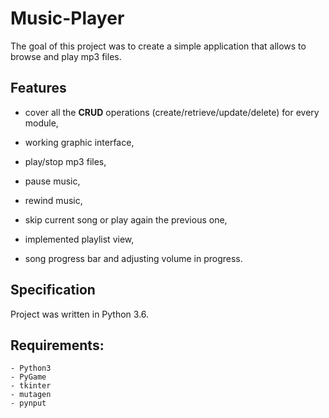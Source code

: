 # Music-Player
The goal of this project was to create a simple application that allows to browse and play mp3 files.

## Features
- cover all the **CRUD** operations (create/retrieve/update/delete) for every module,

- working graphic interface,
- play/stop mp3 files,
- pause music,
- rewind music,
- skip current song or play again the previous one,
- implemented playlist view,
- song progress bar and adjusting volume in progress.

## Specification
Project was written in Python 3.6.

## Requirements:
    - Python3
    - PyGame
    - tkinter
    - mutagen
    - pynput
